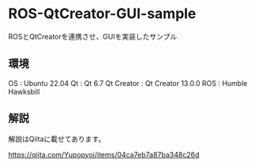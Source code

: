 # ROS-QtCreator-GUI-sample

ROSとQtCreatorを連携させ、GUIを実装したサンプル

## 環境

OS : Ubuntu 22.04
Qt : Qt 6.7
Qt Creator : Qt Creator 13.0.0
ROS : Humble Hawksbill

## 解説

解説はQiitaに載せてあります。

https://qiita.com/Yupopyoi/items/04ca7eb7a87ba348c26d


